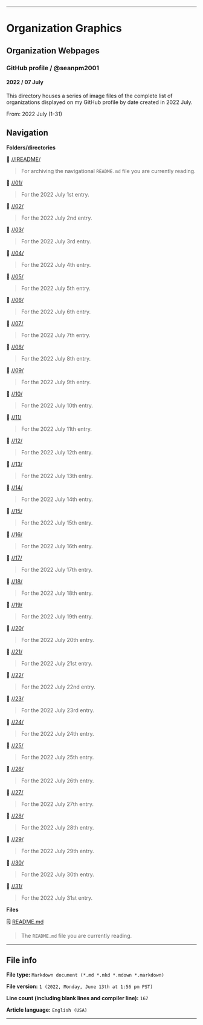 
***

# Organization Graphics

## Organization Webpages

### GitHub profile / @seanpm2001

#### 2022 / 07 July

This directory houses a series of image files of the complete list of organizations displayed on my GitHub profile by date created in 2022 July.

From: 2022 July (1-31)

## Navigation

**Folders/directories**

📁 [//!README/](/OrganizationGraphics/Organization_webpages/GitHub_Profile/@seanpm2001/2022/07_July/!README/)

> For archiving the navigational `README.md` file you are currently reading.

📁 [//01/](/OrganizationGraphics/Organization_webpages/GitHub_Profile/@seanpm2001/2022/07_July/01/)

> For the 2022 July 1st entry.

📁 [//02/](/OrganizationGraphics/Organization_webpages/GitHub_Profile/@seanpm2001/2022/07_July/02/)

> For the 2022 July 2nd entry.

📁 [//03/](/OrganizationGraphics/Organization_webpages/GitHub_Profile/@seanpm2001/2022/07_July/03/)

> For the 2022 July 3rd entry.

📁 [//04/](/OrganizationGraphics/Organization_webpages/GitHub_Profile/@seanpm2001/2022/07_July/04/)

> For the 2022 July 4th entry.

📁 [//05/](/OrganizationGraphics/Organization_webpages/GitHub_Profile/@seanpm2001/2022/07_July/05/)

> For the 2022 July 5th entry.

📁 [//06/](/OrganizationGraphics/Organization_webpages/GitHub_Profile/@seanpm2001/2022/07_July/06/)

> For the 2022 July 6th entry.

📁 [//07/](/OrganizationGraphics/Organization_webpages/GitHub_Profile/@seanpm2001/2022/07_July/07/)

> For the 2022 July 7th entry.

📁 [//08/](/OrganizationGraphics/Organization_webpages/GitHub_Profile/@seanpm2001/2022/07_July/08/)

> For the 2022 July 8th entry.

📁 [//09/](/OrganizationGraphics/Organization_webpages/GitHub_Profile/@seanpm2001/2022/07_July/09/)

> For the 2022 July 9th entry.

📁 [//10/](/OrganizationGraphics/Organization_webpages/GitHub_Profile/@seanpm2001/2022/07_July/10/)

> For the 2022 July 10th entry.

📁 [//11/](/OrganizationGraphics/Organization_webpages/GitHub_Profile/@seanpm2001/2022/07_July/11/)

> For the 2022 July 11th entry.

📁 [//12/](/OrganizationGraphics/Organization_webpages/GitHub_Profile/@seanpm2001/2022/07_July/12/)

> For the 2022 July 12th entry.

📁 [//13/](/OrganizationGraphics/Organization_webpages/GitHub_Profile/@seanpm2001/2022/07_July/13/)

> For the 2022 July 13th entry.

📁 [//14/](/OrganizationGraphics/Organization_webpages/GitHub_Profile/@seanpm2001/2022/07_July/14/)

> For the 2022 July 14th entry.

📁 [//15/](/OrganizationGraphics/Organization_webpages/GitHub_Profile/@seanpm2001/2022/07_July/15/)

> For the 2022 July 15th entry.

📁 [//16/](/OrganizationGraphics/Organization_webpages/GitHub_Profile/@seanpm2001/2022/07_July/16/)

> For the 2022 July 16th entry.

📁 [//17/](/OrganizationGraphics/Organization_webpages/GitHub_Profile/@seanpm2001/2022/07_July/17/)

> For the 2022 July 17th entry.

📁 [//18/](/OrganizationGraphics/Organization_webpages/GitHub_Profile/@seanpm2001/2022/07_July/18/)

> For the 2022 July 18th entry.

📁 [//19/](/OrganizationGraphics/Organization_webpages/GitHub_Profile/@seanpm2001/2022/07_July/19/)

> For the 2022 July 19th entry.

📁 [//20/](/OrganizationGraphics/Organization_webpages/GitHub_Profile/@seanpm2001/2022/07_July/20/)

> For the 2022 July 20th entry.

📁 [//21/](/OrganizationGraphics/Organization_webpages/GitHub_Profile/@seanpm2001/2022/07_July/21/)

> For the 2022 July 21st entry.

📁 [//22/](/OrganizationGraphics/Organization_webpages/GitHub_Profile/@seanpm2001/2022/07_July/22/)

> For the 2022 July 22nd entry.

📁 [//23/](/OrganizationGraphics/Organization_webpages/GitHub_Profile/@seanpm2001/2022/07_July/23/)

> For the 2022 July 23rd entry.

📁 [//24/](/OrganizationGraphics/Organization_webpages/GitHub_Profile/@seanpm2001/2022/07_July/24/)

> For the 2022 July 24th entry.

📁 [//25/](/OrganizationGraphics/Organization_webpages/GitHub_Profile/@seanpm2001/2022/07_July/25/)

> For the 2022 July 25th entry.

📁 [//26/](/OrganizationGraphics/Organization_webpages/GitHub_Profile/@seanpm2001/2022/07_July/26/)

> For the 2022 July 26th entry.

📁 [//27/](/OrganizationGraphics/Organization_webpages/GitHub_Profile/@seanpm2001/2022/07_July/27/)

> For the 2022 July 27th entry.

📁 [//28/](/OrganizationGraphics/Organization_webpages/GitHub_Profile/@seanpm2001/2022/07_July/28/)

> For the 2022 July 28th entry.

📁 [//29/](/OrganizationGraphics/Organization_webpages/GitHub_Profile/@seanpm2001/2022/07_July/29/)

> For the 2022 July 29th entry.

📁 [//30/](/OrganizationGraphics/Organization_webpages/GitHub_Profile/@seanpm2001/2022/07_July/30/)

> For the 2022 July 30th entry.

📁 [//31/](/OrganizationGraphics/Organization_webpages/GitHub_Profile/@seanpm2001/2022/07_July/31/)

> For the 2022 July 31st entry.

**Files**

🗒️ [README.md](/OrganizationGraphics/Organization_webpages/GitHub_Profile/@seanpm2001/2022/07_July/README.md)

> The `README.md` file you are currently reading.

***

## File info

**File type:** `Markdown document (*.md *.mkd *.mdown *.markdown)`

**File version:** `1 (2022, Monday, June 13th at 1:56 pm PST)`

**Line count (including blank lines and compiler line):** `167`

**Article language:** `English (USA)`

***
